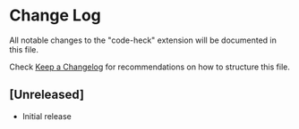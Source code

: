 # Change Log

All notable changes to the "code-heck" extension will be documented in this file.

Check [Keep a Changelog](http://keepachangelog.com/) for recommendations on how to structure this file.

## [Unreleased]

- Initial release
